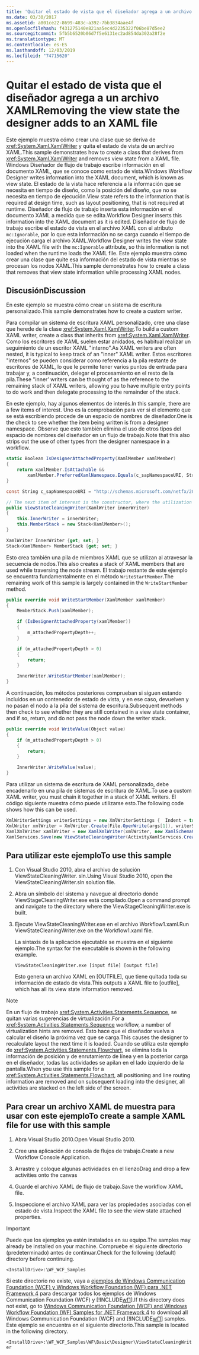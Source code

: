 ```yaml
---
title: 'Quitar el estado de vista que el diseñador agrega a un archivo XAML: WF'
ms.date: 03/30/2017
ms.assetid: a801ce22-8699-483c-a392-7bb3834aae4f
ms.openlocfilehash: f431275140e821aa5ec4d2235322f06be87d5ee2
ms.sourcegitcommit: 5fb5b6520b06d7f5e6131ec2ad854da302a28f2e
ms.translationtype: MT
ms.contentlocale: es-ES
ms.lasthandoff: 12/03/2019
ms.locfileid: "74715620"
---
```

# <a name="removing-the-view-state-the-designer-adds-to-an-xaml-file"></a><span data-ttu-id="88961-102">Quitar el estado de vista que el diseñador agrega a un archivo XAML</span><span class="sxs-lookup"><span data-stu-id="88961-102">Removing the view state the designer adds to an XAML file</span></span>

<span data-ttu-id="88961-103">Este ejemplo muestra cómo crear una clase que se deriva de <xref:System.Xaml.XamlWriter> y quita el estado de vista de un archivo XAML.</span><span class="sxs-lookup"><span data-stu-id="88961-103">This sample demonstrates how to create a class that derives from <xref:System.Xaml.XamlWriter> and removes view state from a XAML file.</span></span> <span data-ttu-id="88961-104">Windows Diseñador de flujo de trabajo escribe información en el documento XAML, que se conoce como estado de vista.</span><span class="sxs-lookup"><span data-stu-id="88961-104">Windows Workflow Designer writes information into the XAML document, which is known as view state.</span></span> <span data-ttu-id="88961-105">El estado de la vista hace referencia a la información que se necesita en tiempo de diseño, como la posición del diseño, que no se necesita en tiempo de ejecución.</span><span class="sxs-lookup"><span data-stu-id="88961-105">View state refers to the information that is required at design time, such as layout positioning, that is not required at runtime.</span></span> <span data-ttu-id="88961-106">Diseñador de flujo de trabajo inserta esta información en el documento XAML a medida que se edita.</span><span class="sxs-lookup"><span data-stu-id="88961-106">Workflow Designer inserts this information into the XAML document as it is edited.</span></span> <span data-ttu-id="88961-107">Diseñador de flujo de trabajo escribe el estado de vista en el archivo XAML con el atributo `mc:Ignorable`, por lo que esta información no se carga cuando el tiempo de ejecución carga el archivo XAML.</span><span class="sxs-lookup"><span data-stu-id="88961-107">Workflow Designer writes the view state into the XAML file with the `mc:Ignorable` attribute, so this information is not loaded when the runtime loads the XAML file.</span></span> <span data-ttu-id="88961-108">Este ejemplo muestra cómo crear una clase que quite esa información del estado de vista mientras se procesan los nodos XAML.</span><span class="sxs-lookup"><span data-stu-id="88961-108">This sample demonstrates how to create a class that removes that view state information while processing XAML nodes.</span></span>

## <a name="discussion"></a><span data-ttu-id="88961-109">Discusión</span><span class="sxs-lookup"><span data-stu-id="88961-109">Discussion</span></span>

<span data-ttu-id="88961-110">En este ejemplo se muestra cómo crear un sistema de escritura personalizado.</span><span class="sxs-lookup"><span data-stu-id="88961-110">This sample demonstrates how to create a custom writer.</span></span>

<span data-ttu-id="88961-111">Para compilar un sistema de escritura XAML personalizado, cree una clase que herede de la clase <xref:System.Xaml.XamlWriter>.</span><span class="sxs-lookup"><span data-stu-id="88961-111">To build a custom XAML writer, create a class that inherits from <xref:System.Xaml.XamlWriter>.</span></span> <span data-ttu-id="88961-112">Como los escritores de XAML suelen estar anidados, es habitual realizar un seguimiento de un escritor XAML "interno".</span><span class="sxs-lookup"><span data-stu-id="88961-112">As XAML writers are often nested, it is typical to keep track of an "inner" XAML writer.</span></span> <span data-ttu-id="88961-113">Estos escritores "internos" se pueden considerar como referencia a la pila restante de escritores de XAML, lo que le permite tener varios puntos de entrada para trabajar y, a continuación, delegar el procesamiento en el resto de la pila.</span><span class="sxs-lookup"><span data-stu-id="88961-113">These "inner’ writers can be thought of as the reference to the remaining stack of XAML writers, allowing you to have multiple entry points to do work and then delegate processing to the remainder of the stack.</span></span>

<span data-ttu-id="88961-114">En este ejemplo, hay algunos elementos de interés.</span><span class="sxs-lookup"><span data-stu-id="88961-114">In this sample, there are a few items of interest.</span></span> <span data-ttu-id="88961-115">Uno es la comprobación para ver si el elemento que se está escribiendo procede de un espacio de nombres de diseñador.</span><span class="sxs-lookup"><span data-stu-id="88961-115">One is the check to see whether the item being written is from a designer namespace.</span></span> <span data-ttu-id="88961-116">Observe que esto también elimina el uso de otros tipos del espacio de nombres del diseñador en un flujo de trabajo.</span><span class="sxs-lookup"><span data-stu-id="88961-116">Note that this also strips out the use of other types from the designer namespace in a workflow.</span></span>

```csharp
static Boolean IsDesignerAttachedProperty(XamlMember xamlMember)
{
    return xamlMember.IsAttachable &&
        xamlMember.PreferredXamlNamespace.Equals(c_sapNamespaceURI, StringComparison.OrdinalIgnoreCase);
}

const String c_sapNamespaceURI = "http://schemas.microsoft.com/netfx/2009/xaml/activities/presentation";

// The next item of interest is the constructor, where the utilization of the inner XAML writer is seen.
public ViewStateCleaningWriter(XamlWriter innerWriter)
{
    this.InnerWriter = innerWriter;
    this.MemberStack = new Stack<XamlMember>();
}

XamlWriter InnerWriter {get; set; }
Stack<XamlMember> MemberStack {get; set; }
```

<span data-ttu-id="88961-117">Esto crea también una pila de miembros XAML que se utilizan al atravesar la secuencia de nodos.</span><span class="sxs-lookup"><span data-stu-id="88961-117">This also creates a stack of XAML members that are used while traversing the node stream.</span></span> <span data-ttu-id="88961-118">El trabajo restante de este ejemplo se encuentra fundamentalmente en el método `WriteStartMember`.</span><span class="sxs-lookup"><span data-stu-id="88961-118">The remaining work of this sample is largely contained in the `WriteStartMember` method.</span></span>

```csharp
public override void WriteStartMember(XamlMember xamlMember)
{
    MemberStack.Push(xamlMember);

    if (IsDesignerAttachedProperty(xamlMember))
    {
        m_attachedPropertyDepth++;
    }

    if (m_attachedPropertyDepth > 0)
    {
        return;
    }

    InnerWriter.WriteStartMember(xamlMember);
}
```

<span data-ttu-id="88961-119">A continuación, los métodos posteriores comprueban si siguen estando incluidos en un contenedor de estado de vista, y en ese caso, devuelven y no pasan el nodo a la pila del sistema de escritura.</span><span class="sxs-lookup"><span data-stu-id="88961-119">Subsequent methods then check to see whether they are still contained in a view state container, and if so, return, and do not pass the node down the writer stack.</span></span>

```csharp
public override void WriteValue(Object value)
{
    if (m_attachedPropertyDepth > 0)
    {
        return;
    }

    InnerWriter.WriteValue(value);
}
```

<span data-ttu-id="88961-120">Para utilizar un sistema de escritura de XAML personalizado, debe encadenarlo en una pila de sistemas de escritura de XAML.</span><span class="sxs-lookup"><span data-stu-id="88961-120">To use a custom XAML writer, you must chain it together in a stack of XAML writers.</span></span> <span data-ttu-id="88961-121">El código siguiente muestra cómo puede utilizarse esto.</span><span class="sxs-lookup"><span data-stu-id="88961-121">The following code shows how this can be used.</span></span>

```csharp
XmlWriterSettings writerSettings = new XmlWriterSettings {  Indent = true };
XmlWriter xmlWriter = XmlWriter.Create(File.OpenWrite(args[1]), writerSettings);
XamlXmlWriter xamlWriter = new XamlXmlWriter(xmlWriter, new XamlSchemaContext());
XamlServices.Save(new ViewStateCleaningWriter(ActivityXamlServices.CreateBuilderWriter(xamlWriter)), ab);
```

## <a name="to-use-this-sample"></a><span data-ttu-id="88961-122">Para utilizar este ejemplo</span><span class="sxs-lookup"><span data-stu-id="88961-122">To use this sample</span></span>

1. <span data-ttu-id="88961-123">Con Visual Studio 2010, abra el archivo de solución ViewStateCleaningWriter. sln.</span><span class="sxs-lookup"><span data-stu-id="88961-123">Using Visual Studio 2010, open the ViewStateCleaningWriter.sln solution file.</span></span>

2. <span data-ttu-id="88961-124">Abra un símbolo del sistema y navegue al directorio donde ViewStageCleaningWriter.exe está compilado.</span><span class="sxs-lookup"><span data-stu-id="88961-124">Open a command prompt and navigate to the directory where the ViewStageCleaningWriter.exe is built.</span></span>

3. <span data-ttu-id="88961-125">Ejecute ViewStateCleaningWriter.exe en el archivo Workflow1.xaml.</span><span class="sxs-lookup"><span data-stu-id="88961-125">Run ViewStateCleaningWriter.exe on the Workflow1.xaml file.</span></span>

   <span data-ttu-id="88961-126">La sintaxis de la aplicación ejecutable se muestra en el siguiente ejemplo.</span><span class="sxs-lookup"><span data-stu-id="88961-126">The syntax for the executable is shown in the following example.</span></span>

   ```console
   ViewStateCleaningWriter.exe [input file] [output file]
   ```

   <span data-ttu-id="88961-127">Esto genera un archivo XAML en \[OUTFILE], que tiene quitada toda su información de estado de vista.</span><span class="sxs-lookup"><span data-stu-id="88961-127">This outputs a XAML file to \[outfile], which has all its view state information removed.</span></span>

> [!NOTE]
> <span data-ttu-id="88961-128">En un flujo de trabajo <xref:System.Activities.Statements.Sequence>, se quitan varias sugerencias de virtualización.</span><span class="sxs-lookup"><span data-stu-id="88961-128">For a <xref:System.Activities.Statements.Sequence> workflow, a number of virtualization hints are removed.</span></span> <span data-ttu-id="88961-129">Esto hace que el diseñador vuelva a calcular el diseño la próxima vez que se carga.</span><span class="sxs-lookup"><span data-stu-id="88961-129">This causes the designer to recalculate layout the next time it is loaded.</span></span> <span data-ttu-id="88961-130">Cuando se utiliza este ejemplo de <xref:System.Activities.Statements.Flowchart>, se elimina toda la información de posición y de enrutamiento de línea y en la posterior carga en el diseñador, todas las actividades se apilan en el lado izquierdo de la pantalla.</span><span class="sxs-lookup"><span data-stu-id="88961-130">When you use this sample for a <xref:System.Activities.Statements.Flowchart>, all positioning and line routing information are removed and on subsequent loading into the designer, all activities are stacked on the left side of the screen.</span></span>

## <a name="to-create-a-sample-xaml-file-for-use-with-this-sample"></a><span data-ttu-id="88961-131">Para crear un archivo XAML de muestra para usar con este ejemplo</span><span class="sxs-lookup"><span data-stu-id="88961-131">To create a sample XAML file for use with this sample</span></span>

1. <span data-ttu-id="88961-132">Abra Visual Studio 2010.</span><span class="sxs-lookup"><span data-stu-id="88961-132">Open Visual Studio 2010.</span></span>

2. <span data-ttu-id="88961-133">Cree una aplicación de consola de flujos de trabajo.</span><span class="sxs-lookup"><span data-stu-id="88961-133">Create a new Workflow Console Application.</span></span>

3. <span data-ttu-id="88961-134">Arrastre y coloque algunas actividades en el lienzo</span><span class="sxs-lookup"><span data-stu-id="88961-134">Drag and drop a few activities onto the canvas</span></span>

4. <span data-ttu-id="88961-135">Guarde el archivo XAML de flujo de trabajo.</span><span class="sxs-lookup"><span data-stu-id="88961-135">Save the workflow XAML file.</span></span>

5. <span data-ttu-id="88961-136">Inspeccione el archivo XAML para ver las propiedades asociadas con el estado de vista.</span><span class="sxs-lookup"><span data-stu-id="88961-136">Inspect the XAML file to see the view state attached properties.</span></span>

> [!IMPORTANT]
> <span data-ttu-id="88961-137">Puede que los ejemplos ya estén instalados en su equipo.</span><span class="sxs-lookup"><span data-stu-id="88961-137">The samples may already be installed on your machine.</span></span> <span data-ttu-id="88961-138">Compruebe el siguiente directorio (predeterminado) antes de continuar.</span><span class="sxs-lookup"><span data-stu-id="88961-138">Check for the following (default) directory before continuing.</span></span>
>
> `<InstallDrive>:\WF_WCF_Samples`
>
> <span data-ttu-id="88961-139">Si este directorio no existe, vaya a [ejemplos de Windows Communication Foundation (WCF) y Windows Workflow Foundation (WF) para .NET Framework 4](https://www.microsoft.com/download/details.aspx?id=21459) para descargar todos los ejemplos de Windows Communication Foundation (WCF) y [!INCLUDE[wf1](../../../../includes/wf1-md.md)].</span><span class="sxs-lookup"><span data-stu-id="88961-139">If this directory does not exist, go to [Windows Communication Foundation (WCF) and Windows Workflow Foundation (WF) Samples for .NET Framework 4](https://www.microsoft.com/download/details.aspx?id=21459) to download all Windows Communication Foundation (WCF) and [!INCLUDE[wf1](../../../../includes/wf1-md.md)] samples.</span></span> <span data-ttu-id="88961-140">Este ejemplo se encuentra en el siguiente directorio.</span><span class="sxs-lookup"><span data-stu-id="88961-140">This sample is located in the following directory.</span></span>
>
> `<InstallDrive>:\WF_WCF_Samples\WF\Basic\Designer\ViewStateCleaningWriter`
